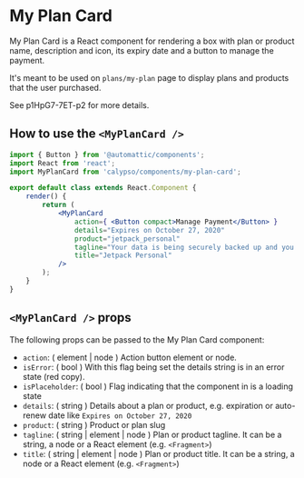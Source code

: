 # My Plan Card

My Plan Card is a React component for rendering a box with plan or product name, description and icon, its expiry
date and a button to manage the payment.

It's meant to be used on `plans/my-plan` page to display plans and products that the user purchased.

See p1HpG7-7ET-p2 for more details.

## How to use the `<MyPlanCard />`

```jsx
import { Button } from '@automattic/components';
import React from 'react';
import MyPlanCard from 'calypso/components/my-plan-card';

export default class extends React.Component {
	render() {
		return (
			<MyPlanCard
				action={ <Button compact>Manage Payment</Button> }
				details="Expires on October 27, 2020"
				product="jetpack_personal"
				tagline="Your data is being securely backed up and you have access to priority support."
				title="Jetpack Personal"
			/>
		);
	}
}
```

## `<MyPlanCard />` props

The following props can be passed to the My Plan Card component:

- `action`: ( element | node ) Action button element or node.
- `isError`: ( bool ) With this flag being set the details string is in an error state (red copy).
- `isPlaceholder`: ( bool ) Flag indicating that the component in is a loading state
- `details`: ( string ) Details about a plan or product, e.g. expiration or auto-renew date like `Expires on October 27, 2020`
- `product`: ( string ) Product or plan slug
- `tagline`: ( string | element | node ) Plan or product tagline. It can be a string, a node or a React element (e.g. `<Fragment>`)
- `title`: ( string | element | node ) Plan or product title. It can be a string, a node or a React element (e.g. `<Fragment>`)
